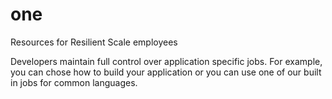 # one
Resources for Resilient Scale employees







Developers maintain full control over application specific jobs. For example, you can chose how to build your application or you can use one of our built in jobs for common languages.